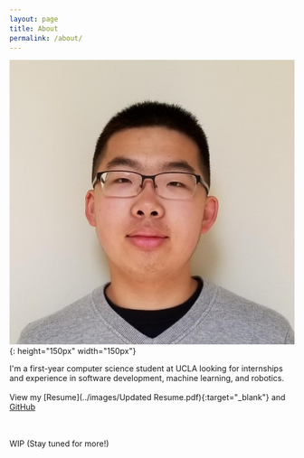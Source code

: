 ```yaml
---
layout: page
title: About
permalink: /about/
---
```


![left-aligned-image](../images/face.jpg#left){: height="150px" width="150px"}

I'm a first-year computer science student at UCLA looking for internships and experience in software development, machine learning, and robotics.
<br><br>
View my [Resume](../images/Updated Resume.pdf){:target="_blank"} and [GitHub](https://github.com/joshua-y)

<br><br>
WIP (Stay tuned for more!)
